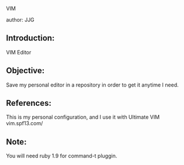 VIM

author: JJG 

Introduction:
-------------
VIM Editor

Objective:
----------
Save my personal editor in a repository in order to get it anytime I need.

References:
-----------
This is my personal configuration, and I use it with Ultimate VIM
vim.spf13.com/

Note:
-----
You will need ruby 1.9 for command-t pluggin.
